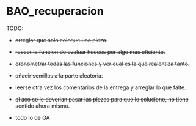 # BAO_recuperacion

TODO:
* ~~arreglar que solo coloque una pieza.~~

* ~~reacer la funcion de evaluar huecos por algo mas eficiente.~~

* ~~cronometrar todas las funciones y ver cual es la que realentiza tanto.~~

* ~~añadir semillas a la parte aleatoria.~~

* leerse otra vez los comentarios de la entrega y    arreglar lo que falte.

* ~~al aco se le deverian pasar las piezas para que lo solucione, no tiene sentido ahora mismo.~~

* todo lo de GA
